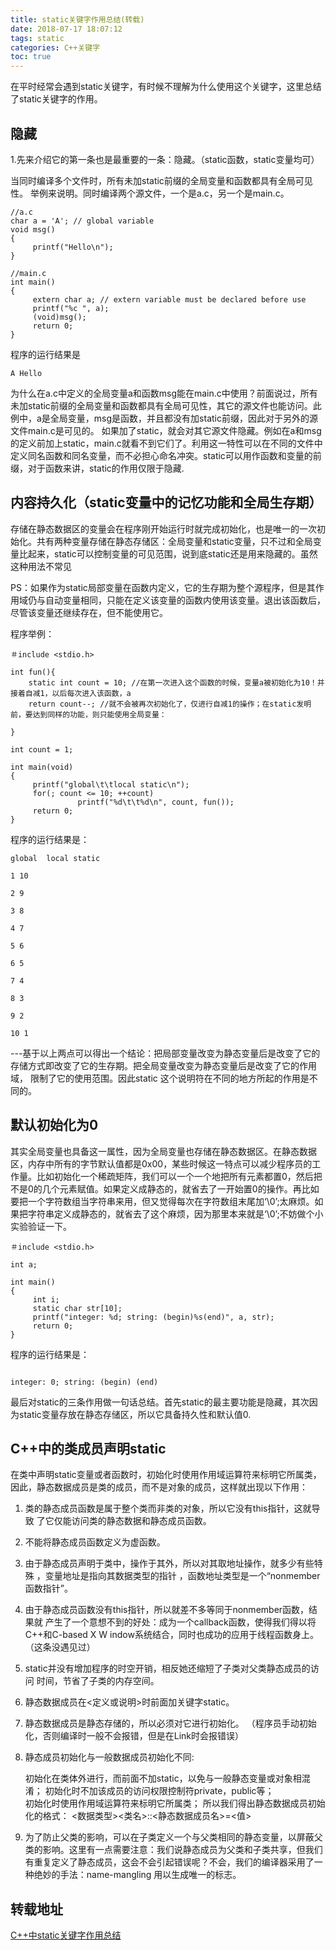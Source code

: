 ```yaml
---
title: static关键字作用总结(转载)
date: 2018-07-17 18:07:12
tags: static
categories: C++关键字
toc: true
---
```


在平时经常会遇到static关键字，有时候不理解为什么使用这个关键字，这里总结了static关键字的作用。


<!--more-->

## 隐藏

1.先来介绍它的第一条也是最重要的一条：隐藏。（static函数，static变量均可）

当同时编译多个文件时，所有未加static前缀的全局变量和函数都具有全局可见性。
举例来说明。同时编译两个源文件，一个是a.c，另一个是main.c。

```
//a.c
char a = 'A'; // global variable
void msg()
{
     printf("Hello\n");
}

//main.c
int main()
{
     extern char a; // extern variable must be declared before use
     printf("%c ", a);
     (void)msg();
     return 0;
}
```

程序的运行结果是

```
A Hello
```

为什么在a.c中定义的全局变量a和函数msg能在main.c中使用？前面说过，所有未加static前缀的全局变量和函数都具有全局可见性，其它的源文件也能访问。此例中，a是全局变量，msg是函数，并且都没有加static前缀，因此对于另外的源文件main.c是可见的。
如果加了static，就会对其它源文件隐藏。例如在a和msg的定义前加上static，main.c就看不到它们了。利用这一特性可以在不同的文件中定义同名函数和同名变量，而不必担心命名冲突。static可以用作函数和变量的前缀，对于函数来讲，static的作用仅限于隐藏.

## 内容持久化（static变量中的记忆功能和全局生存期）

存储在静态数据区的变量会在程序刚开始运行时就完成初始化，也是唯一的一次初始化。共有两种变量存储在静态存储区：全局变量和static变量，只不过和全局变量比起来，static可以控制变量的可见范围，说到底static还是用来隐藏的。虽然这种用法不常见

PS：如果作为static局部变量在函数内定义，它的生存期为整个源程序，但是其作用域仍与自动变量相同，只能在定义该变量的函数内使用该变量。退出该函数后， 尽管该变量还继续存在，但不能使用它。

程序举例：

```
＃include <stdio.h>
 
int fun(){
    static int count = 10; //在第一次进入这个函数的时候，变量a被初始化为10！并接着自减1，以后每次进入该函数，a
    return count--; //就不会被再次初始化了，仅进行自减1的操作；在static发明前，要达到同样的功能，则只能使用全局变量：    
 
}
 
int count = 1;
 
int main(void)
{
     printf("global\t\tlocal static\n");
     for(; count <= 10; ++count)
               printf("%d\t\t%d\n", count, fun());
     return 0;
}
```
程序的运行结果是：

```
global  local static

1 10

2 9

3 8

4 7

5 6

6 5

7 4

8 3

9 2

10 1
```

---基于以上两点可以得出一个结论：把局部变量改变为静态变量后是改变了它的存储方式即改变了它的生存期。把全局变量改变为静态变量后是改变了它的作用域， 限制了它的使用范围。因此static 这个说明符在不同的地方所起的作用是不同的。

## 默认初始化为0

其实全局变量也具备这一属性，因为全局变量也存储在静态数据区。在静态数据区，内存中所有的字节默认值都是0x00，某些时候这一特点可以减少程序员的工作量。比如初始化一个稀疏矩阵，我们可以一个一个地把所有元素都置0，然后把不是0的几个元素赋值。如果定义成静态的，就省去了一开始置0的操作。再比如要把一个字符数组当字符串来用，但又觉得每次在字符数组末尾加‘\0’;太麻烦。如果把字符串定义成静态的，就省去了这个麻烦，因为那里本来就是‘\0’;不妨做个小实验验证一下。

```
＃include <stdio.h>
 
int a;
 
int main()
{
     int i;
     static char str[10];
     printf("integer: %d; string: (begin)%s(end)", a, str);
     return 0;
}
```

程序的运行结果是：

```

integer: 0; string: (begin) (end) 

```

最后对static的三条作用做一句话总结。首先static的最主要功能是隐藏，其次因为static变量存放在静态存储区，所以它具备持久性和默认值0. 

## C++中的类成员声明static

 在类中声明static变量或者函数时，初始化时使用作用域运算符来标明它所属类，因此，静态数据成员是类的成员，而不是对象的成员，这样就出现以下作用：

1. 类的静态成员函数是属于整个类而非类的对象，所以它没有this指针，这就导致 了它仅能访问类的静态数据和静态成员函数。      
2. 不能将静态成员函数定义为虚函数。      
3. 由于静态成员声明于类中，操作于其外，所以对其取地址操作，就多少有些特殊 ，变量地址是指向其数据类型的指针 ，函数地址类型是一个“nonmember函数指针”。
4. 由于静态成员函数没有this指针，所以就差不多等同于nonmember函数，结果就 产生了一个意想不到的好处：成为一个callback函数，使得我们得以将C++和C-based X W indow系统结合，同时也成功的应用于线程函数身上。 （这条没遇见过）
5. static并没有增加程序的时空开销，相反她还缩短了子类对父类静态成员的访问 时间，节省了子类的内存空间。
6. 静态数据成员在<定义或说明>时前面加关键字static。
7. 静态数据成员是静态存储的，所以必须对它进行初始化。 （程序员手动初始化，否则编译时一般不会报错，但是在Link时会报错误）
8. 静态成员初始化与一般数据成员初始化不同:

	初始化在类体外进行，而前面不加static，以免与一般静态变量或对象相混淆；
初始化时不加该成员的访问权限控制符private，public等；        
初始化时使用作用域运算符来标明它所属类；
           所以我们得出静态数据成员初始化的格式：
<数据类型><类名>::<静态数据成员名>=<值>

9. 为了防止父类的影响，可以在子类定义一个与父类相同的静态变量，以屏蔽父类的影响。这里有一点需要注意：我们说静态成员为父类和子类共享，但我们有重复定义了静态成员，这会不会引起错误呢？不会，我们的编译器采用了一种绝妙的手法：name-mangling 用以生成唯一的标志。

## 转载地址

[C++中static关键字作用总结](https://www.cnblogs.com/songdanzju/p/7422380.html)